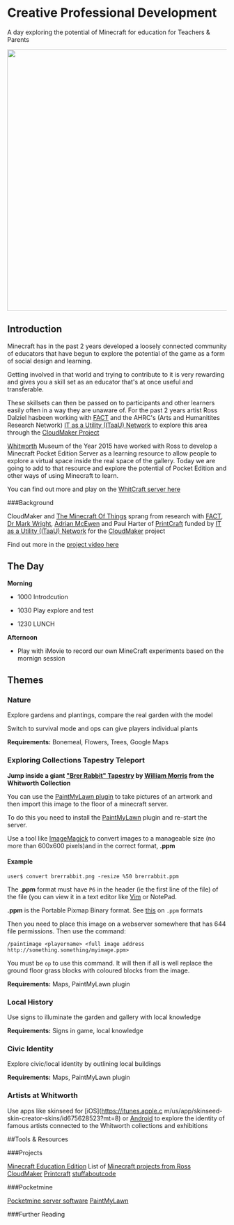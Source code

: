 # Creative Professional Development 

A day exploring the potential of Minecraft for education for Teachers & Parents

<img src="https://cloud.githubusercontent.com/assets/128456/9811986/43a7816e-5872-11e5-86ca-acfaa4c2cbcb.png" width="600">

## Introduction

Minecraft has in the past 2 years developed a loosely connected community of educators that have begun to explore the potential of the game as a form of social design and learning.

Getting involved in that world and trying to contribute to it is very rewarding and gives you a skill set as an educator that's at once useful and transferable.

These skillsets can then be passed on to participants and other learners easily often in a way they are unaware of. For the past 2 years artist Ross Dalziel hasbeen working with [FACT](http://fact.co.uk/) and the AHRC's (Arts and Humanitites Research Network) [IT as a Utility (ITaaU) Network](http://www.itutility.ac.uk) to explore this area through the [CloudMaker Project](https://github.com/cheapjack/CloudMaker)  

[Whitworth](http://www.whitworth.manchester.ac.uk/) Museum of the Year 2015 have worked with Ross to develop a Minecraft Pocket Edition Server as a learning resource to allow people to explore a virtual space inside the real space of the gallery. Today we are going to add to that resource and explore the potential of Pocket Edition and other ways of using Minecraft to learn.

You can find out more and play on the [WhitCraft server here](http://cheapjack.github.io/whitcraft/)

###Background

CloudMaker and [The Minecraft Of Things](http://minecraftofthings.tumblr.com) sprang from research with [FACT](http://fact.co.uk/), [Dr Mark Wright](https://twitter.com/dr_mark_wright), [Adrian McEwen](http://www.mcqn.com/) and Paul Harter of [PrintCraft](http://www.printcraft.org/) funded by [IT as a Utility (ITaaU) Network](http://www.itutility.ac.uk) for the [CloudMaker](http://www.fact.co.uk/projects/cloudmaker-making-minecraft-real.aspx) project

Find out more in the [project video here](https://vimeo.com/92258008) 
 

## The Day

**Morning**

 * 1000 Introdcution 
 * 1030 Play explore and test

 * 1230 LUNCH

**Afternoon**

 * Play with iMovie to record our own MineCraft experiments based on the mornign session


## Themes 

### Nature

Explore gardens and plantings, compare the real garden with the model

Switch to survival mode and ops can give players individual plants

**Requirements:**
Bonemeal, Flowers, Trees, Google Maps


### Exploring Collections Tapestry Teleport

**Jump inside a giant ["Brer Rabbit" Tapestry](http://gallerysearch.ds.man.ac.uk/Detail/23332) by [William Morris](https://en.wikipedia.org/wiki/William_Morris) from the Whitworth Collection**

You can use the [PaintMyLawn plugin](https://github.com/shoghicp/PaintMyLawn) to take pictures of an artwork and then import this image to the floor of a minecraft server. 

To do this you need to install the [PaintMyLawn](https://github.com/shoghicp/PaintMyLawn) plugin and re-start the server.

Use a tool like [ImageMagick](http://www.imagemagick.org/script/convert.php) to convert images to a manageable size (no more than 600x600 pixels)and in the correct format, **.ppm**

#### Example

`user$ convert brerrabbit.png -resize %50 brerrabbit.ppm`

The **.ppm** format must have `P6` in the header (ie the first line of the file) of the file (you can view it in a text editor like [Vim](https://github.com/vim) or NotePad. 

**.ppm** is the Portable Pixmap Binary format. See [this](https://en.wikipedia.org/wiki/Netpbm_format) on `.ppm` formats

Then you need to place this image on a webserver somewhere that has 644 file permissions. Then use the command:

`/paintimage <playername> <full image address http://something.something/myimage.ppm>`

You must be `op` to use this command. It will then if all is well replace the ground floor grass blocks with coloured blocks from the image.

**Requirements:**
Maps, PaintMyLawn plugin


### Local History 

Use signs to illuminate the garden and gallery with local knowledge

**Requirements:**
Signs in game, local knowledge

### Civic Identity

Explore civic/local identity by outlining local buildings

**Requirements:**
Maps, PaintMyLawn plugin

### Artists at Whitworth

Use apps like skinseed for [iOS](https://itunes.apple.c m/us/app/skinseed-skin-creator-skins/id675628523?mt=8) or [Android](https://play.google.com/store/apps/details?id=com.africasunrise.skinseed&hl=en) to explore the identity of famous artists connected to the Whitworth collections and exhibitions

##Tools & Resources

###Projects

[Minecraft Education Edition](http://education.minecraft.net/resources/)
List of [Minecraft projects from Ross](http://cheapjack.github.io/EverythingMinecraft.html)
[CloudMaker](https://github.com/cheapjack/CloudMaker/)
[Printcraft](http://www.printcraft.org/)
[stuffaboutcode](http://stuffaboutcode.com)


###Pocketmine

[Pocketmine server software](https://www.pocketmine.net/)
[PaintMyLawn](https://github.com/shoghicp/PaintMyLawn)

###Further Reading 


